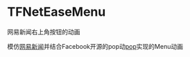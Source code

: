 # TFNetEaseMenu
网易新闻右上角按钮的动画

模仿[网易新闻](https://github.com/dsxNiubility/SXNews)并结合Facebook开源的pop动[pop](https://github.com/facebook/pop)实现的Menu动画